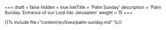 +++
draft = false
hidden = true
linkTitle = 'Palm Sunday'
description = 'Palm Sunday. Entrance of our Lord into Jerusalem'
weight = 15
+++

{{% include file="content/en/lives/palm-sunday.md" %}}
